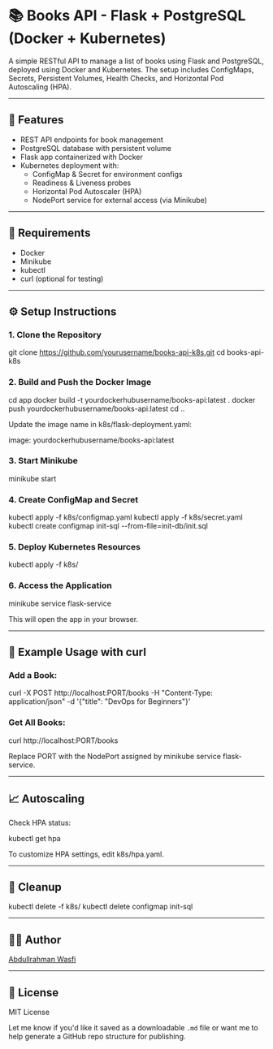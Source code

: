 # 📚 Books API - Flask + PostgreSQL (Docker + Kubernetes)

A simple RESTful API to manage a list of books using Flask and PostgreSQL, deployed using Docker and Kubernetes. The setup includes ConfigMaps, Secrets, Persistent Volumes, Health Checks, and Horizontal Pod Autoscaling (HPA).

---

## 🚀 Features

- REST API endpoints for book management
- PostgreSQL database with persistent volume
- Flask app containerized with Docker
- Kubernetes deployment with:
  - ConfigMap & Secret for environment configs
  - Readiness & Liveness probes
  - Horizontal Pod Autoscaler (HPA)
  - NodePort service for external access (via Minikube)

---

## 🧰 Requirements

- Docker
- Minikube
- kubectl
- curl (optional for testing)

---

## ⚙️ Setup Instructions

### 1. Clone the Repository

git clone https://github.com/yourusername/books-api-k8s.git
cd books-api-k8s

### 2. Build and Push the Docker Image

cd app
docker build -t yourdockerhubusername/books-api:latest .
docker push yourdockerhubusername/books-api:latest
cd ..

Update the image name in k8s/flask-deployment.yaml:

image: yourdockerhubusername/books-api:latest

### 3. Start Minikube

minikube start

### 4. Create ConfigMap and Secret

kubectl apply -f k8s/configmap.yaml
kubectl apply -f k8s/secret.yaml
kubectl create configmap init-sql --from-file=init-db/init.sql

### 5. Deploy Kubernetes Resources

kubectl apply -f k8s/

### 6. Access the Application

minikube service flask-service

This will open the app in your browser.

---

## 🧪 Example Usage with curl

### Add a Book:

curl -X POST http://localhost:PORT/books -H "Content-Type: application/json" -d '{"title": "DevOps for Beginners"}'

### Get All Books:

curl http://localhost:PORT/books

Replace PORT with the NodePort assigned by minikube service flask-service.

---

## 📈 Autoscaling

Check HPA status:

kubectl get hpa

To customize HPA settings, edit k8s/hpa.yaml.

---

## 🧼 Cleanup

kubectl delete -f k8s/
kubectl delete configmap init-sql

----

## 👨‍💻 Author

[Abdullrahman Wasfi](https://github.com/Mr3bd)

---

## 📄 License

MIT License

Let me know if you'd like it saved as a downloadable `.md` file or want me to help generate a GitHub repo structure for publishing.
